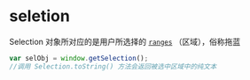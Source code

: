 # seletion

Selection 对象所对应的是用户所选择的 [`ranges`](https://developer.mozilla.org/zh-CN/docs/Web/API/Range) （区域），俗称拖蓝

```js
var selObj = window.getSelection();
//调用 Selection.toString() 方法会返回被选中区域中的纯文本
```

